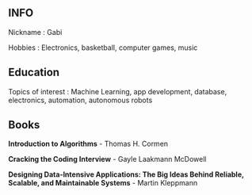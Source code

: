 ## INFO

Nickname : Gabi 

Hobbies : Electronics, basketball, computer games, music

## Education

Topics of interest : Machine Learning, app development, database, electronics, automation, autonomous robots

## Books

**Introduction to Algorithms** - Thomas H. Cormen

**Cracking the Coding Interview** - Gayle Laakmann McDowell

**Designing Data-Intensive Applications: The Big Ideas Behind Reliable, Scalable, and Maintainable Systems** - Martin Kleppmann
